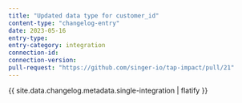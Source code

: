 ```yaml
---
title: "Updated data type for customer_id"
content-type: "changelog-entry"
date: 2023-05-16
entry-type: 
entry-category: integration
connection-id: 
connection-version: 
pull-request: "https://github.com/singer-io/tap-impact/pull/21"
---
```

{{ site.data.changelog.metadata.single-integration | flatify }}